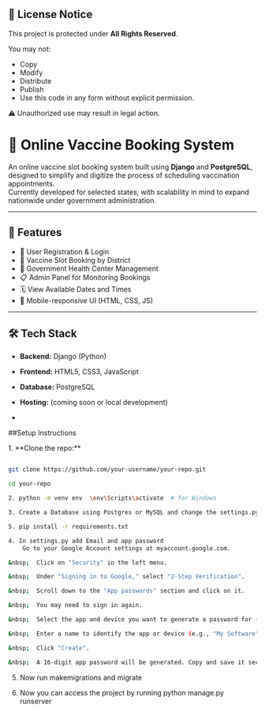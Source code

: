 ## 🚫 License Notice

This project is protected under **All Rights Reserved**.

You may not:
- Copy
- Modify
- Distribute
- Publish
- Use this code in any form without explicit permission.

⚠ Unauthorized use may result in legal action.


# 💉 Online Vaccine Booking System

An online vaccine slot booking system built using **Django** and **PostgreSQL**, designed to simplify and digitize the process of scheduling vaccination appointments.  
Currently developed for selected states, with scalability in mind to expand nationwide under government administration.

---

## 🚀 Features

- 🔐 User Registration & Login
- 📅 Vaccine Slot Booking by District
- 🏥 Government Health Center Management
- 📋 Admin Panel for Monitoring Bookings
- 🗓️ View Available Dates and Times
- 📱 Mobile-responsive UI (HTML, CSS, JS)

---

## 🛠️ Tech Stack

- **Backend:** Django (Python)
- **Frontend:** HTML5, CSS3, JavaScript
- **Database:** PostgreSQL
- **Hosting:** (coming soon or local development)

- 
\##Setup Instructions


1\. \*\*Clone the repo:\*\*

```bash

git clone https://github.com/your-username/your-repo.git

cd your-repo

2. python -m venv env  \env\Scripts\activate  # for Windows

3. Create a Database using Postgres or MySQL and change the settings.py

5. pip install -r requirements.txt

4. In settings.py add Email and app password
	Go to your Google Account settings at myaccount.google.com.

&nbsp;	Click on "Security" in the left menu.

&nbsp;	Under "Signing in to Google," select "2-Step Verification".

&nbsp;	Scroll down to the "App passwords" section and click on it.

&nbsp;	You may need to sign in again.

&nbsp;	Select the app and device you want to generate a password for (e.g., "Mail" and "Other 		(Custom name)").

&nbsp;	Enter a name to identify the app or device (e.g., "My Software").

&nbsp;	Click "Create".

&nbsp;	A 16-digit app password will be generated. Copy and save it securely, as it cannot be 	viewed again.

```
5. Now run makemigrations and migrate

6. Now you can access the project by running python manage.py runserver




